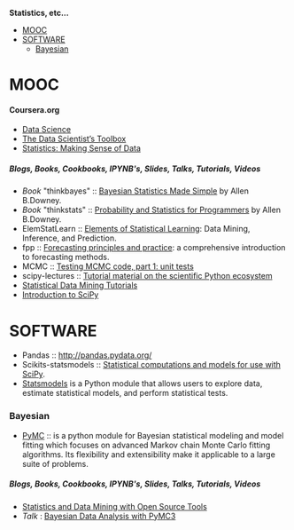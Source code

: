 **Statistics, etc...**

* [MOOC](#mooc)
* [SOFTWARE](#software)
   * [Bayesian](#bayesian)
   

# MOOC
#### Coursera.org   
* [Data Science](https://www.coursera.org/specialization/jhudatascience/1)
* [The Data Scientist’s Toolbox](https://www.coursera.org/course/datascitoolbox)
* [Statistics: Making Sense of Data](https://www.coursera.org/course/introstats)

##### Blogs, Books, Cookbooks, IPYNB's, Slides, Talks, Tutorials, Videos
* _Book_ "thinkbayes" :: [Bayesian Statistics Made Simple](http://www.greenteapress.com/thinkbayes/) by Allen B.Downey.
* _Book_ "thinkstats" :: [Probability and Statistics for Programmers](http://greenteapress.com/thinkstats/) by Allen B.Downey.
* ElemStatLearn :: [Elements of Statistical Learning](http://statweb.stanford.edu/~tibs/ElemStatLearn/): Data Mining, Inference, and Prediction.
* fpp :: [Forecasting principles and practice](https://www.otexts.org/fpp/): a comprehensive introduction to forecasting methods.
* MCMC :: [Testing MCMC code, part 1: unit tests](https://hips.seas.harvard.edu/blog/2013/05/20/testing-mcmc-code-part-1-unit-tests/)
* scipy-lectures :: [Tutorial material on the scientific Python ecosystem](http://scipy-lectures.github.io)
* [Statistical Data Mining Tutorials](http://www.autonlab.org/tutorials/)
* [Introduction to SciPy](http://www.johndcook.com/blog/2013/03/29/new-introduction-to-scipy/)

# SOFTWARE
* Pandas :: http://pandas.pydata.org/
* Scikits-statsmodels :: [Statistical computations and models for use with SciPy](http://scikits.appspot.com/statsmodels). 
* [Statsmodels](http://statsmodels.sourceforge.net) is a Python module that allows users to explore data, estimate statistical models, and perform statistical tests.

### Bayesian 
* [PyMC](https://github.com/pymc-devs/pymc) :: is a python module for Bayesian statistical modeling and model fitting which focuses on advanced Markov chain Monte Carlo fitting algorithms. Its flexibility and extensibility make it applicable to a large suite of problems.

##### Blogs, Books, Cookbooks, IPYNB's, Slides, Talks, Tutorials, Videos
* [Statistics and Data Mining with Open Source Tools](http://oswco.com/2013/mar/14/statistics-and-data-mining-open-source-tools/)
* _Talk_ : [Bayesian Data Analysis with PyMC3](https://github.com/twiecki/pymc3_talk)

